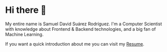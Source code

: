 # Hi there 👋

My entire name is Samuel David Suárez Rodríguez. I'm a Computer Scientist
with knowledge about Frontend & Backend technologies, and a big fan of
Machine Learning.

If you want a quick introduction about me you can visit my
[Resume]('https://samueldsr99.github.io/samueldsr99/resume').
